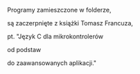 Programy zamieszczone w folderze,

są zaczerpnięte z książki Tomasz Francuza,

pt. "Język C dla mikrokontrolerów 

od podstaw 

do zaawansowanych aplikacji."
